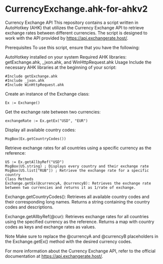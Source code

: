 # CurrencyExchange.ahk-for-ahkv2

Currency Exchange API
This repository contains a script written in AutoHotkey (AHK) that utilizes the Currency Exchange API to retrieve exchange rates between different currencies. The script is designed to work with the API provided by https://api.exchangerate.host/.

Prerequisites
To use this script, ensure that you have the following:

AutoHotkey installed on your system
Required AHK libraries: getExchange.ahk, _jxon.ahk, and WinHttpRequest.ahk
Usage
Include the necessary AHK libraries at the beginning of your script:

```autohotkey 
#Include getExchange.ahk
#Include _jxon.ahk
#Include WinHttpRequest.ahk
```


Create an instance of the Exchange class:
```autohotkey
Ex := Exchange()
```


Get the exchange rate between two currencies:
```autohotkey 
exchangeRate := Ex.getEx("USD", "EUR")
```

Display all available country codes:
```autohotkey 
MsgBox(Ex.getCountryCodes())
```

Retrieve exchange rates for all countries using a specific currency as the reference:
```autohotkey 
US := Ex.getAllbyRef("USD")
MsgBox(US.string) ; Displays every country and their exchange rate
MsgBox(US.list["RUB"]) ; Retrieve the exchange rate for a specific country
Class Methods
Exchange.getEx(@currencyA, @currencyB): Retrieves the exchange rate between two currencies and returns it as 1/rate of exchange.
```

Exchange.getCountryCodes(): Retrieves all available country codes and their corresponding long names. Returns a string containing the country codes and descriptions.

Exchange.getAllbyRef(@cur): Retrieves exchange rates for all countries using the specified currency as the reference. Returns a map with country codes as keys and exchange rates as values.

Note
Make sure to replace the @currencyA and @currencyB placeholders in the Exchange.getEx() method with the desired currency codes.

For more information about the Currency Exchange API, refer to the official documentation at https://api.exchangerate.host/.





